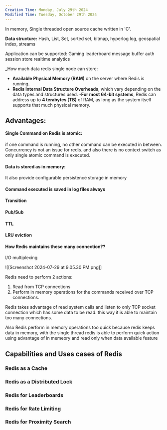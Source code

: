 ```yaml
---
Creation Time: Monday, July 29th 2024
Modified Time: Tuesday, October 29th 2024
---
```

In memory, Single threaded open source cache written in 'C'.

**Data structure:**
Hash, List, Set, sorted set, bitmap, hyperlog log, geospatial index, streams 

Application can be supported:
Gaming leaderboard
message buffer
auth session store
realtime analytics


_How much data redis single node can store: 
- **Available Physical Memory (RAM)** on the server where Redis is running.
- **Redis Internal Data Structure Overheads**, which vary depending on the data types and structures used.
-**For most 64-bit systems**, Redis can address up to **4 terabytes (TB)** of RAM, as long as the system itself supports that much physical memory.

## Advantages:
#### Single Command on Redis is atomic: 
if one command is running, no other command can be executed in between. Concurrency is not an issue for redis. and also there is no context switch as only single atomic command is executed.

#### Data is stored as in memory:
It also provide  configurable persistence storage in memory
#### Command executed is saved in log files always

#### Transition 

#### Pub/Sub

#### TTL 

#### LRU eviction


#### How Redis maintains these many connection??
I/O multiplexing

![[Screenshot 2024-07-29 at 9.05.30 PM.png]]

Redis need to perform 2 actions:
1. Read from TCP connections 
2. Perform in memory operations for the commands received over TCP connections.

Redis takes advantage of read system calls and listen to only TCP socket connection which has some data to be read. this way it is able to maintain too many connections.

Also Redis perform in memory operations too quick because redis keeps data in memory, with the single thread redis is able to perform quick action using advantage of in memeory and read only when data available feature



## Capabilities and Uses cases of Redis
### Redis as a Cache
### Redis as a Distributed Lock
### Redis for Leaderboards
### Redis for Rate Limiting
### Redis for Proximity Search